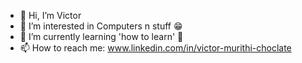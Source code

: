 - 👋 Hi, I’m Victor
- 👀 I’m interested in Computers n stuff 😁
- 🌱 I’m currently learning 'how to learn' 🤔
- 📫 How to reach me:  www.linkedin.com/in/victor-murithi-choclate

<!---
iamMurithi/iamMurithi is a ✨ special ✨ repository because its `README.md` (this file) appears on your GitHub profile.
You can click the Preview link to take a look at your changes.
--->
